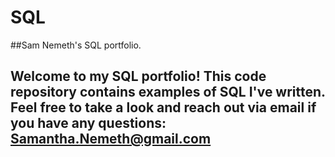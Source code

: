 # SQL
##Sam Nemeth's SQL portfolio.

## Welcome to my SQL portfolio! This code repository contains examples of SQL I've written. Feel free to take a look and reach out via email if you have any questions: Samantha.Nemeth@gmail.com
